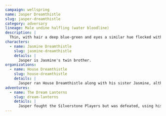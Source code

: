 ```yaml
---
campaign: wellspring
name: Jasper Dreamthistle
slug: jasper-dreamthistle
category: adversary
lineage: Male undine halfling (water bloodline)
description: |
  Thin, with hair a deep blue-green and eyes a similar hue flecked with yellow. He wears a black scholar's robe trimmed in gold, and carries a spellbook and scroll case.
characters:
  - name: Jasmine Dreamthistle
    slug: jasmine-dreamthistle
    details: |
      Jasper is Jasmine's twin brother.
organizations:
  - name: House Dreamthistle
    slug: house-dreamthistle
    details: |
      Jasper ran House Dreamthistle along with his sister Jasmine, although both may have been under the control of another entity.
adventures:
  - name: The Dream Lanterns
    slug: dream-lanterns
    details: |
      Jasper fought the Silverstone Players but was defeated, using his magic to escape with his sister.
---
```

